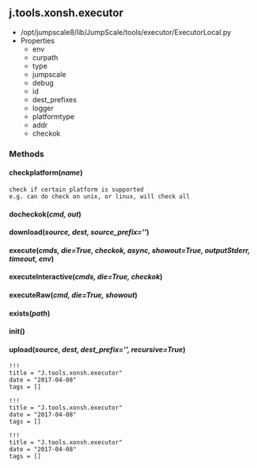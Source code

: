 <!-- toc -->
## j.tools.xonsh.executor

- /opt/jumpscale8/lib/JumpScale/tools/executor/ExecutorLocal.py
- Properties
    - env
    - curpath
    - type
    - jumpscale
    - debug
    - id
    - dest_prefixes
    - logger
    - platformtype
    - addr
    - checkok

### Methods

#### checkplatform(*name*) 

```
check if certain platform is supported
e.g. can do check on unix, or linux, will check all

```

#### docheckok(*cmd, out*) 

#### download(*source, dest, source_prefix=''*) 

#### execute(*cmds, die=True, checkok, async, showout=True, outputStderr, timeout, env*) 

#### executeInteractive(*cmds, die=True, checkok*) 

#### executeRaw(*cmd, die=True, showout*) 

#### exists(*path*) 

#### init() 

#### upload(*source, dest, dest_prefix='', recursive=True*) 


```
!!!
title = "J.tools.xonsh.executor"
date = "2017-04-08"
tags = []
```

```
!!!
title = "J.tools.xonsh.executor"
date = "2017-04-08"
tags = []
```

```
!!!
title = "J.tools.xonsh.executor"
date = "2017-04-08"
tags = []
```
